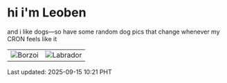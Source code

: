 # hi i'm Leoben

and i like dogs—so have some random dog pics that change whenever my CRON feels like it

|  |  |
|--------|----------|
| ![Borzoi](https://random-dog-vercel.vercel.app/api/random-borzoi?v=1757902918) | ![Labrador](https://random-dog-vercel.vercel.app/api/random-labrador?v=1757902918) |

Last updated: 2025-09-15 10:21 PHT
